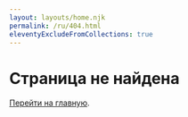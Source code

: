 ```yaml
---
layout: layouts/home.njk
permalink: /ru/404.html
eleventyExcludeFromCollections: true
---
```

# Страница не найдена

<a href="/">Перейти на главную</a>.

<!--

Read more: https://www.11ty.dev/docs/quicktips/not-found/

This will work for both GitHub pages and Netlify:

* https://help.github.com/articles/creating-a-custom-404-page-for-your-github-pages-site/
* https://www.netlify.com/docs/redirects/#custom-404

-->
